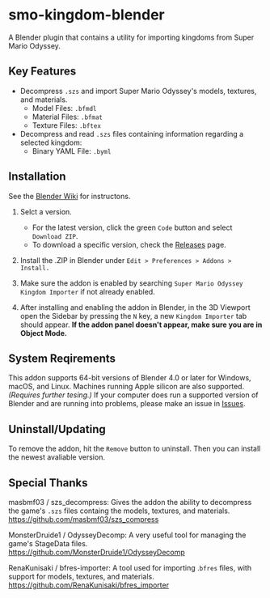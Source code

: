 # smo-kingdom-blender
A Blender plugin that contains a utility for importing kingdoms from Super Mario Odyssey.

## Key Features
- Decompress `.szs` and import Super Mario Odyssey's models, textures, and materials.
    - Model Files: `.bfmdl`
    - Material Files: `.bfmat`
    - Texture Files: `.bftex`
- Decompress and read `.szs` files containing information regarding a selected kingdom:
    - Binary YAML File: `.byml`

## Installation
See the [Blender Wiki](https://docs.blender.org/manual/en/latest/editors/preferences/addons.html) for instructons.

1. Selct a version.
    - For the latest version, click the green `Code` button and select `Download ZIP`.
    - To download a specific version, check the [Releases](https://www.youtube.com/watch?v=dQw4w9WgXcQ) page.

2. Install the .ZIP in Blender under `Edit > Preferences > Addons > Install.`
3. Make sure the addon is enabled by searching `Super Mario Odyssey Kingdom Importer` if not already enabled.
4. After installing and enabling the addon in Blender, in the 3D Viewport open the Sidebar by pressing the `N` key, a new `Kingdom Importer` tab should appear. **If the addon panel doesn't appear, make sure you are in Object Mode.**

## System Reqirements
This addon supports 64-bit versions of Blender 4.0 or later for Windows, macOS, and Linux. Machines running Apple silicon are also supported. *(Requires further tesing.)* If your computer does run a supported version of Blender and are running into problems, please make an issue in [Issues](https://github.com/DJFox11/smo-kingdom-blender/issues).

## Uninstall/Updating
To remove the addon, hit the `Remove` button to uninstall. Then you can install the newest avaliable version.

## Special Thanks
masbmf03 / szs_decompress: Gives the addon the ability to decompress the game's `.szs` files containg the models, textures, and materials.\
https://github.com/masbmf03/szs_compress

MonsterDruide1 / OdysseyDecomp: A very useful tool for managing the game's StageData files.\
https://github.com/MonsterDruide1/OdysseyDecomp

RenaKunisaki / bfres-importer: A tool used for importing .`bfres` files, with support for models, textures, and materials.\
https://github.com/RenaKunisaki/bfres_importer

